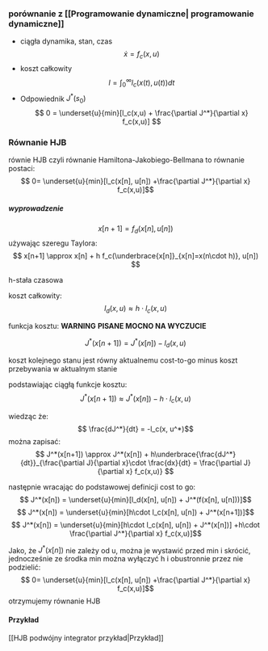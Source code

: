 ### porównanie z [[Programowanie dynamiczne| programowanie dynamiczne]]
- ciągła dynamika, stan, czas
	$$\dot{x} = f_c(x,u)$$
- koszt całkowity
	$$ l=\int_0^\infty l_c(x(t), u(t))dt $$
- Odpowiednik $J^*(s_0)$
	$$ 0 = \underset{u}{min}[l_c(x,u) + \frac{\partial J^*}{\partial x} f_c(x,u)] $$

### Równanie HJB
równie HJB  czyli równanie Hamiltona-Jakobiego-Bellmana to równanie postaci:
$$ 0=  \underset{u}{min}[l_c(x[n], u[n]) +\frac{\partial J^*}{\partial x} f_c(x,u)]$$


##### wyprowadzenie
$$ x[n+1] = f_d(x[n], u[n]) $$
używając szeregu Taylora:
$$ x[n+1] \approx x[n] + h f_c(\underbrace{x[n]}_{x[n]=x(n\cdot h)}, u[n]) $$

h-stała czasowa

koszt całkowity:
$$l_d(x,u) \approx h\cdot l_c(x,u)$$ 

funkcja kosztu:
**WARNING**
**PISANE MOCNO NA WYCZUCIE**

$$ J^*(x[n+1]) = J^*(x[n]) - l_d(x,u) $$

koszt kolejnego stanu jest równy aktualnemu cost-to-go minus koszt przebywania w aktualnym stanie

podstawiając ciągłą funkcje kosztu:
$$ J^*(x[n+1]) \approx J^*(x[n]) - h\cdot l_c(x,u) $$

wiedząc że:
$$ \frac{dJ^*}{dt} = -l_c(x, u^*)$$
można zapisać:
$$ J^*(x[n+1]) \approx J^*(x[n]) + h\underbrace{\frac{dJ^*}{dt}}_{\frac{\partial J}{\partial x}\cdot \frac{dx}{dt} = \frac{\partial J}{\partial x} f_c(x,u)} $$

następnie wracając do podstawowej definicji cost to go:
$$ J^*(x[n]) = \underset{u}{min}[l_d(x[n], u[n]) + J^*(f(x[n], u[n]))]$$
$$ J^*(x[n]) = \underset{u}{min}[h\cdot l_c(x[n], u[n]) + J^*(x[n+1])]$$
$$ J^*(x[n]) = \underset{u}{min}[h\cdot l_c(x[n], u[n]) + J^*(x[n])] +h\cdot \frac{\partial J^*}{\partial x} f_c(x,u)]$$

Jako, że $J^*(x[n])$ nie zależy od u, można je wystawić przed min i skrócić, jednocześnie ze środka min można wyłączyć h i obustronnie przez nie podzielić:
$$ 0=  \underset{u}{min}[l_c(x[n], u[n]) +\frac{\partial J^*}{\partial x} f_c(x,u)]$$
otrzymujemy równanie HJB

#### Przykład

[[HJB podwójny integrator przykład|Przykład]]